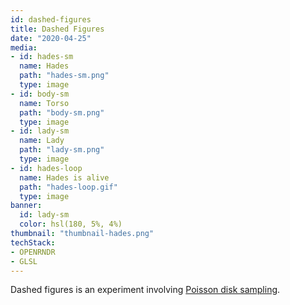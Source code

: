```yaml
---
id: dashed-figures
title: Dashed Figures
date: "2020-04-25"
media:
- id: hades-sm
  name: Hades
  path: "hades-sm.png"
  type: image
- id: body-sm
  name: Torso
  path: "body-sm.png"
  type: image
- id: lady-sm
  name: Lady
  path: "lady-sm.png"
  type: image
- id: hades-loop
  name: Hades is alive
  path: "hades-loop.gif"
  type: image
banner:
  id: lady-sm
  color: hsl(180, 5%, 4%)
thumbnail: "thumbnail-hades.png"
techStack:
- OPENRNDR
- GLSL
---
```


Dashed figures is an experiment involving [Poisson disk sampling](https://en.wikipedia.org/wiki/Poisson_sampling).
